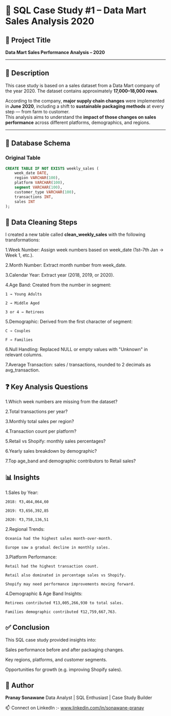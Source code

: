 # 🧠 SQL Case Study #1 – Data Mart Sales Analysis 2020

## 📌 Project Title  
**Data Mart Sales Performance Analysis – 2020**

---

## 📄 Description

This case study is based on a sales dataset from a Data Mart company of the year 2020. The dataset contains approximately **17,000–18,000 rows**.

According to the company, **major supply chain changes** were implemented in **June 2020**, including a shift to **sustainable packaging methods** at every step — from farm to customer.  
This analysis aims to understand the **impact of those changes on sales performance** across different platforms, demographics, and regions.

---

## 🧱 Database Schema

### Original Table

```sql
CREATE TABLE IF NOT EXISTS weekly_sales (
    week_date DATE,
    region VARCHAR(100),
    platform VARCHAR(100),
    segment VARCHAR(100),
    customer_type VARCHAR(100),
    transactions INT,
    sales INT
);
```

## 🧼 Data Cleaning Steps
I created a new table called **clean_weekly_sales** with the following transformations:

1.Week Number: Assign week numbers based on week_date (1st–7th Jan → Week 1, etc.).

2.Month Number: Extract month number from week_date.

3.Calendar Year: Extract year (2018, 2019, or 2020).

4.Age Band: Created from the number in segment:

    1 → Young Adults
    
    2 → Middle Aged
    
    3 or 4 → Retirees

5.Demographic: Derived from the first character of segment:

    C → Couples
    
    F → Families

6.Null Handling: Replaced NULL or empty values with "Unknown" in relevant columns.

7.Average Transaction: sales / transactions, rounded to 2 decimals as avg_transaction.

## ❓ Key Analysis Questions
1.Which week numbers are missing from the dataset?

2.Total transactions per year?

3.Monthly total sales per region?

4.Transaction count per platform?

5.Retail vs Shopify: monthly sales percentages?

6.Yearly sales breakdown by demographic?

7.Top age_band and demographic contributors to Retail sales?

## 📊 Insights
1.Sales by Year:

    2018: ₹3,464,064,60
    
    2019: ₹3,656,392,85
    
    2020: ₹3,758,136,51

2.Regional Trends:

    Oceania had the highest sales month-over-month.
    
    Europe saw a gradual decline in monthly sales.

3.Platform Performance:

    Retail had the highest transaction count.
    
    Retail also dominated in percentage sales vs Shopify.
    
    Shopify may need performance improvements moving forward.

4.Demographic & Age Band Insights:

    Retirees contributed ₹13,005,266,930 to total sales.
    
    Families demographic contributed ₹12,759,667,763.

## ✅ Conclusion
This SQL case study provided insights into:

Sales performance before and after packaging changes.

Key regions, platforms, and customer segments.

Opportunities for growth (e.g. improving Shopify sales).

## 📎 Author
**Pranay Sonawane** 
Data Analyst | SQL Enthusiast | Case Study Builder

📫 Connect on LinkedIn :- www.linkedin.com/in/sonawane-pranay
